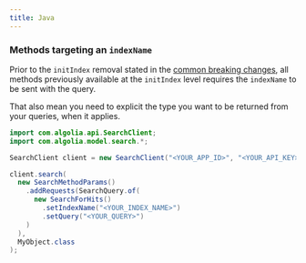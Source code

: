 ```yaml
---
title: Java
---
```


### Methods targeting an `indexName`

Prior to the `initIndex` removal stated in the [common breaking changes](/docs/clients/migration-guides/#common-breaking-changes), all methods previously available at the `initIndex` level requires the `indexName` to be sent with the query.

That also mean you need to explicit the type you want to be returned from your queries, when it applies.

```java
import com.algolia.api.SearchClient;
import com.algolia.model.search.*;

SearchClient client = new SearchClient("<YOUR_APP_ID>", "<YOUR_API_KEY>");

client.search(
  new SearchMethodParams()
    .addRequests(SearchQuery.of(
      new SearchForHits()
        .setIndexName("<YOUR_INDEX_NAME>")
        .setQuery("<YOUR_QUERY>")
    )
  ),
  MyObject.class
);
```




